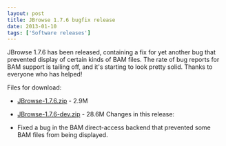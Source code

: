 ```yaml
---
layout: post
title: JBrowse 1.7.6 bugfix release
date: 2013-01-10
tags: ['Software releases']
---
```


JBrowse 1.7.6 has been released, containing a fix for yet another bug that
prevented display of certain kinds of BAM files. The rate of bug reports for BAM
support is tailing off, and it's starting to look pretty solid. Thanks to
everyone who has helped!

Files for download:

- [JBrowse-1.7.6.zip](/wordpress/wp-content/plugins/download-monitor/download.php?id=37 'download JBrowse-1.7.6.zip') -
  2.9M
- [JBrowse-1.7.6-dev.zip](http://jbrowse.org/wordpress/wp-content/plugins/download-monitor/download.php?id=38 'download JBrowse-1.7.6-dev.zip') -
  28.6M Changes in this release:

- Fixed a bug in the BAM direct-access backend that prevented some BAM files
  from being displayed.
